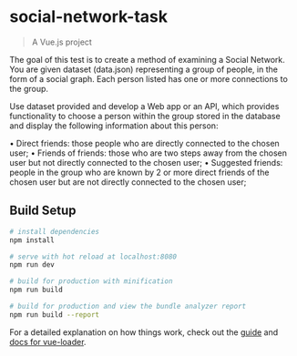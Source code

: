 # social-network-task

> A Vue.js project

>
The goal of this test is to create a method of examining a Social Network. You are given dataset (data.json) representing a group of people, in the form of a social graph. Each person listed has one or more connections to the group.

Use dataset provided and develop a Web app or an API, which provides functionality to choose a person within the group stored in the database and display the following information about this person:

• Direct friends: those people who are directly connected to the chosen user;
• Friends of friends: those who are two steps away from the chosen user but not directly connected to the chosen user;
• Suggested friends: people in the group who are known by 2 or more direct friends of the chosen user but are not directly connected to the chosen user;


## Build Setup

``` bash
# install dependencies
npm install

# serve with hot reload at localhost:8080
npm run dev

# build for production with minification
npm run build

# build for production and view the bundle analyzer report
npm run build --report
```

For a detailed explanation on how things work, check out the [guide](http://vuejs-templates.github.io/webpack/) and [docs for vue-loader](http://vuejs.github.io/vue-loader).
